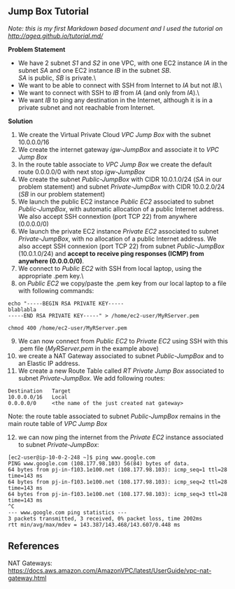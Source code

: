 Jump Box Tutorial
-----------------

*Note: this is my first Markdown based document and I used the tutorial on <http://agea.github.io/tutorial.md/>*

**Problem Statement**

- We have 2 subnet *S1* and *S2* in one VPC, with one EC2 instance *IA* in the subnet *SA* and one EC2 instance *IB* in the subnet *SB*.\
*SA* is public, *SB* is private.\
- We want to be able to connect with SSH from Internet to *IA* but not *IB*.\
- We want to connect with SSH to *IB* from *IA* (and only from *IA*).\
- We want *IB* to ping any destination in the Internet, although it is in a private subnet and not reachable from Internet.

**Solution**

1) We create the Virtual Private Cloud *VPC Jump Box* with the subnet 10.0.0.0/16
2) We create the internet gateway *igw-JumpBox* and associate it to *VPC Jump Box*
3) In the route table associate to *VPC Jump Box* we create the default route 0.0.0.0/0 with next stop *igw-JumpBox*
4) We create the subnet *Public-JumpBox* with CIDR 10.0.1.0/24 (*SA* in our problem statement) and subnet *Private-JumpBox* with CIDR 10.0.2.0/24 (*SB* in our problem statement) 
5) We launch the public EC2 instance *Public EC2* associated to subnet *Public-JumpBox*, with automatic allocation of a public Internet address. We also accept SSH connextion (port TCP 22) from anywhere (0.0.0.0/0)
6) We launch the private EC2 instance *Private EC2* associated to subnet *Private-JumpBox*, with no allocation of a public Internet address. We also accept SSH connexion (port TCP 22) from subnet *Public-JumpBox* (10.0.1.0/24) and **accept to receive ping responses (ICMP) from anywhere (0.0.0.0/0)**.
7) We connect to *Public EC2* with SSH from local laptop, using the appropriate .pem key.\
8) on *Public EC2* we copy/paste the .pem key from our local laptop to a file with following commands:
```
echo "-----BEGIN RSA PRIVATE KEY-----
blablabla
-----END RSA PRIVATE KEY-----" > /home/ec2-user/MyRServer.pem

chmod 400 /home/ec2-user/MyRServer.pem
```
9) We can now connect from *Public EC2* to *Private EC2* using SSH with this .pem file (*MyRServer.pem* in the example above)
10) we create a NAT Gateway associated to subnet *Public-JumpBox* and to an Elastic IP address.
11) We create a new Route Table called *RT Private Jump Box* associated to subnet *Private-JumpBox*. We add following routes:
```
Destination   Target
10.0.0.0/16   Local
0.0.0.0/0     <the name of the just created nat gateway>
```
Note: the route table associated to subnet *Public-JumpBox* remains in the main route table of *VPC Jump Box*

12) we can now ping the internet from the *Private EC2* instance associated to subnet *Private-JumpBox*:
```
[ec2-user@ip-10-0-2-248 ~]$ ping www.google.com
PING www.google.com (108.177.98.103) 56(84) bytes of data.
64 bytes from pj-in-f103.1e100.net (108.177.98.103): icmp_seq=1 ttl=28 time=143 ms
64 bytes from pj-in-f103.1e100.net (108.177.98.103): icmp_seq=2 ttl=28 time=143 ms
64 bytes from pj-in-f103.1e100.net (108.177.98.103): icmp_seq=3 ttl=28 time=143 ms
^C
--- www.google.com ping statistics ---
3 packets transmitted, 3 received, 0% packet loss, time 2002ms
rtt min/avg/max/mdev = 143.387/143.468/143.607/0.448 ms
```

References
----------

NAT Gateways: <https://docs.aws.amazon.com/AmazonVPC/latest/UserGuide/vpc-nat-gateway.html>

